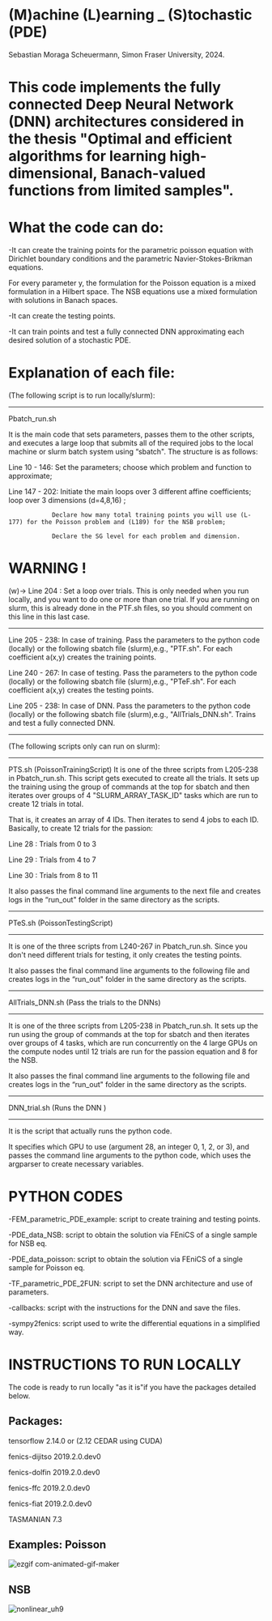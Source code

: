 # (M)achine (L)earning _ (S)tochastic (PDE)
Sebastian Moraga Scheuermann, Simon Fraser University, 2024.

This code implements the fully connected Deep Neural Network (DNN) architectures considered in the thesis 
"Optimal and efficient algorithms for learning high-dimensional, Banach-valued functions from limited samples".
===============================

What the code can do:
===============================
-It can create the training points for the parametric poisson equation with Dirichlet boundary conditions and the parametric Navier-Stokes-Brikman equations.

For every parameter y, the formulation for the Poisson equation is a mixed formulation in a Hilbert space. The NSB equations use a mixed formulation with solutions in Banach spaces.

-It can create the testing points.

-It can train points and test a fully connected DNN approximating each desired solution of a stochastic PDE.


Explanation of each file:
===============================
(The following script is to run locally/slurm):
_____________________________________________________________________________________________________________________________________________________________________________________________________________
 Pbatch_run.sh    

It is the main code that sets parameters, passes them to the other scripts, and executes a large loop that submits all of the required jobs to the local machine or slurm batch system using “sbatch".
The structure is as follows:

Line 10  - 146: Set the parameters; choose which problem and function to approximate;

Line 147 - 202: Initiate the main loops over 3 different affine coefficients; loop over 3 dimensions (d=4,8,16) ; 

                Declare how many total training points you will use (L-177) for the Poisson problem and (L189) for the NSB problem;
                
                Declare the SG level for each problem and dimension.
                
WARNING !  
=========
(w)-> Line 204 : Set a loop over trials. This is only needed when you run locally, and you want to do one or more than one trial. If you are running on slurm, this is already done in the PTF.sh files, so you should comment on this line in this last case.     

_____________________________________________
Line 205 - 238:  In case of training. Pass the parameters to the python code (locally) or the following sbatch file (slurm),e.g., "PTF.sh".           For each coefficient a(x,y) creates the training points.

Line 240 - 267:  In case of testing.  Pass the parameters to the python code (locally) or the following sbatch file (slurm),e.g., "PTeF.sh".          For each coefficient a(x,y) creates the testing points.

Line 205 - 238:  In case of DNN.      Pass the parameters to the python code (locally) or the following sbatch file (slurm),e.g., "AllTrials_DNN.sh". Trains and test a fully connected DNN.
                
__________
(The following scripts only can run on slurm):
____________________________________________________________________________________________________________________________________________________________________________________________________________
PTS.sh (PoissonTrainingScript)
It is one of the three scripts from L205-238 in Pbatch_run.sh. This script gets executed to create all the trials. It sets up the training using the group of commands at the top for sbatch and then iterates over groups of 4  "SLURM_ARRAY_TASK_ID" tasks which are run to create 12 trials in total.

That is, it creates an array of 4 IDs. Then iterates to send 4 jobs to each ID. Basically, to create 12 trials for the passion:

Line 28 : Trials from 0 to 3

Line 29 : Trials from 4 to 7

Line 30 : Trials from 8 to 11

It also passes the final command line arguments to the next file and creates logs in the “run_out" folder in the same directory as the scripts.
_____________________________________________________________________________________________________________________________________________________________________________________________________________
PTeS.sh (PoissonTestingScript)
____________
It is one of the three scripts from L240-267 in Pbatch_run.sh. Since you don't need different trials for testing, it only creates the testing points. 

It also passes the final command line arguments to the following file and creates logs in the “run_out" folder in the same directory as the scripts.
_____________________________________________________________________________________________________________________________________________________________________________________________________________
AllTrials_DNN.sh (Pass the trials to the DNNs)
____

It is one of the three scripts from L205-238 in Pbatch_run.sh. It sets up the run using the group of commands at the top for sbatch and then iterates over groups of 4 tasks, which are run concurrently on the 4 large GPUs on the compute nodes until 12 trials are run for the passion equation and 8 for the NSB. 

It also passes the final command line arguments to the following file and creates logs in the “run_out" folder in the same directory as the scripts.

_____________________________________________________________________________________________________________________________________________________________________________________________________________
DNN_trial.sh (Runs the DNN )
_____

It is the script that actually runs the python code.

It specifies which GPU to use (argument 28, an integer 0, 1, 2, or 3), and passes the command line arguments to the python code, which uses the argparser to create necessary variables.


PYTHON CODES
==============

-FEM_parametric_PDE_example: script to create training and testing points.

-PDE_data_NSB: script to obtain the solution via FEniCS of a single sample for NSB eq.

-PDE_data_poisson: script to obtain the solution via FEniCS of a single sample for Poisson eq.

-TF_parametric_PDE_2FUN: script to set the DNN architecture and use of parameters.

-callbacks: script with the instructions for the DNN and save the files.

-sympy2fenics: script used to write the differential equations in a simplified  way.


INSTRUCTIONS TO RUN LOCALLY
===============================
The code is ready to run locally "as it is"if you have the packages detailed below.

Packages:
---------------------------------------------
tensorflow                   2.14.0  or (2.12 CEDAR using CUDA)

fenics-dijitso               2019.2.0.dev0

fenics-dolfin                2019.2.0.dev0

fenics-ffc                   2019.2.0.dev0

fenics-fiat                  2019.2.0.dev0

TASMANIAN                    7.3

Examples:
Poisson
--------------------------------------------------
![ezgif com-animated-gif-maker](https://github.com/Sebanthalas/parametric_PDE_approx_viaDNN/assets/21182719/248738b8-638d-4380-918e-9ce015b668c5)


NSB
-----------------------------------------------------
![nonlinear_uh9](https://github.com/Sebanthalas/parametric_PDE_approx_viaDNN/assets/21182719/689a6767-1b97-449e-877c-1ebdf47712d3)
